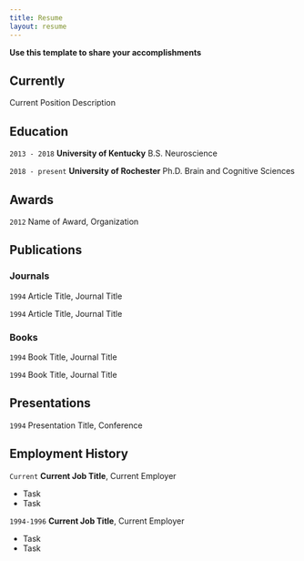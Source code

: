 ```yaml
---
title: Resume
layout: resume
---
```


<b> Use this template to share your accomplishments </b>  

## Currently

Current Position Description

## Education

`2013 - 2018`
__University of Kentucky__
B.S. Neuroscience

`2018 - present`
__University of Rochester__
Ph.D. Brain and Cognitive Sciences

## Awards

`2012`
Name of Award, Organization 

## Publications

<!-- A list is also available [online](https://scholar.google.co.uk/citations?user=LTOTl0YAAAAJ) -->

### Journals

`1994`
Article Title, Journal Title

`1994`
Article Title, Journal Title

### Books

`1994`
Book Title, Journal Title

`1994`
Book Title, Journal Title


## Presentations

`1994`
Presentation Title, Conference


## Employment History

`Current`
__Current Job Title__, Current Employer 

- Task
- Task

`1994-1996`
__Current Job Title__, Current Employer 

- Task
- Task




